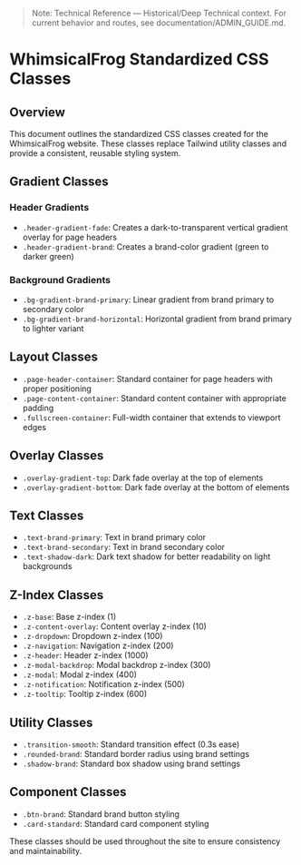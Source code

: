 > Note: Technical Reference — Historical/Deep Technical context. For current behavior and routes, see documentation/ADMIN_GUIDE.md.

# WhimsicalFrog Standardized CSS Classes

## Overview
This document outlines the standardized CSS classes created for the WhimsicalFrog website. These classes replace Tailwind utility classes and provide a consistent, reusable styling system.

## Gradient Classes

### Header Gradients
- `.header-gradient-fade`: Creates a dark-to-transparent vertical gradient overlay for page headers
- `.header-gradient-brand`: Creates a brand-color gradient (green to darker green)

### Background Gradients
- `.bg-gradient-brand-primary`: Linear gradient from brand primary to secondary color
- `.bg-gradient-brand-horizontal`: Horizontal gradient from brand primary to lighter variant

## Layout Classes
- `.page-header-container`: Standard container for page headers with proper positioning
- `.page-content-container`: Standard content container with appropriate padding
- `.fullscreen-container`: Full-width container that extends to viewport edges

## Overlay Classes
- `.overlay-gradient-top`: Dark fade overlay at the top of elements
- `.overlay-gradient-bottom`: Dark fade overlay at the bottom of elements

## Text Classes
- `.text-brand-primary`: Text in brand primary color
- `.text-brand-secondary`: Text in brand secondary color
- `.text-shadow-dark`: Dark text shadow for better readability on light backgrounds

## Z-Index Classes
- `.z-base`: Base z-index (1)
- `.z-content-overlay`: Content overlay z-index (10)
- `.z-dropdown`: Dropdown z-index (100)
- `.z-navigation`: Navigation z-index (200)
- `.z-header`: Header z-index (1000)
- `.z-modal-backdrop`: Modal backdrop z-index (300)
- `.z-modal`: Modal z-index (400)
- `.z-notification`: Notification z-index (500)
- `.z-tooltip`: Tooltip z-index (600)

## Utility Classes
- `.transition-smooth`: Standard transition effect (0.3s ease)
- `.rounded-brand`: Standard border radius using brand settings
- `.shadow-brand`: Standard box shadow using brand settings

## Component Classes
- `.btn-brand`: Standard brand button styling
- `.card-standard`: Standard card component styling

These classes should be used throughout the site to ensure consistency and maintainability.
